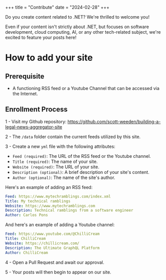 +++
title = "Contribute"
date = "2024-02-28"
+++

Do you create content related to .NET? We're thrilled to welcome you!

Even if your content isn't strictly about .NET, but focuses on software development, cloud computing, AI, or any other tech-related subject, we're excited to feature your posts here!

# How to add your site

## Prerequisite

- A functioning RSS feed or a Youtube Channel that can be accessed via the Internet.

## Enrollment Process

1 - Visit my Github repository: https://github.com/scott-weeden/building-a-legal-news-aggregator-site

2 - The ``/data`` folder contain the current feeds utilized by this site.

3 - Create a new ``yml`` file with the following attributes:
 - ``Feed (required)``: The URL of the RSS feed or the Youtube channel.
 - ``Title (required)``: The name of your site.
 - ``Website (required)``: The URL of your site.
 - ``Description (optional)``:  A brief description of your site's content.
 - ``Author (optional)``: The name of the site's author.

Here's an example of adding an RSS feed:
```yml
Feed: https://www.mytechramblings.com/index.xml
Title: My technical ramblings
Website: https://www.mytechramblings.com
Description: Technical ramblings from a software engineer
Author: Carlos Pons
```

And here's an example of adding a Youtube channel:
```yml
Feed: https://www.youtube.com/@ChilliCream
Title: ChilliCream
Website: https://chillicream.com/
Description: The Ultimate GraphQL Platform
Author: ChilliCream
```

4 - Open a Pull Request and await our approval.

5 - Your posts will then begin to appear on our site.


